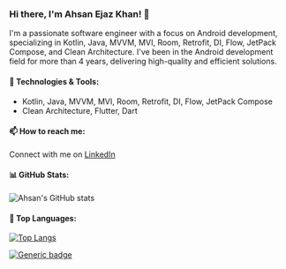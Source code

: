 ### Hi there, I'm Ahsan Ejaz Khan! 👋

I'm a passionate software engineer with a focus on Android development, specializing in Kotlin, Java, MVVM, MVI, Room, Retrofit, DI, Flow, JetPack Compose, and Clean Architecture. I've been in the Android development field for more than 4 years, delivering high-quality and efficient solutions.

#### 🔧 Technologies & Tools:
- Kotlin, Java, MVVM, MVI, Room, Retrofit, DI, Flow, JetPack Compose
- Clean Architecture, Flutter, Dart

#### 📫 How to reach me:
Connect with me on [LinkedIn](https://www.linkedin.com/in/ahsan-ejaz-khan-b9a6551ba)

#### 📊 GitHub Stats:
![Ahsan's GitHub stats](https://github-readme-stats.vercel.app/api?username=ahsankhansadozai&show_icons=true&theme=radical)

#### 🌟 Top Languages:
[![Top Langs](https://github-readme-stats.vercel.app/api/top-langs/?username=ahsankhansadozai&langs_count=8)](https://github.com/ahsankhansadozai/github-readme-stats)

[![Generic badge](https://img.shields.io/ahsans/<SUBJECT>-<STATUS>-<COLOR>.svg)](https://shields.io/)
